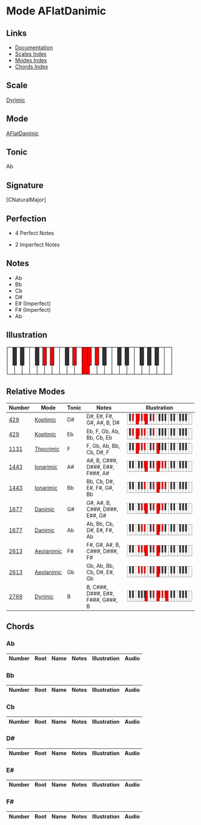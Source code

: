 # Mode AFlatDanimic

## Links

- [Documentation](index.md)
- [Scales Index](Scales.md)
- [Modes Index](Modes.md)
- [Chords Index](Chords.md)

## Scale

[Dyrimic](ScaleDyrimic.md)

## Mode

[AFlatDanimic](ModeAFlatDanimic.md)

## Tonic

Ab

## Signature

[CNaturalMajor]

## Perfection

 - 4 Perfect Notes

 - 2 Imperfect Notes

## Notes

- Ab
- Bb
- Cb
- D#
- E# (Imperfect)
- F# (Imperfect)
- Ab

## Illustration

![AFlatDanimic](ModeAFlatDanimic.png)

## Relative Modes

| Number | Mode | Tonic | Notes | Illustration |
|--------|------|-------|-------|--------------|
| [429](https://ianring.com/musictheory/scales/429) | [Koptimic](ModeKoptimic.md) | D# | D#, E#, F#, G#, A#, B, D# | ![DSharpKoptimic](ModeDSharpKoptimic.png) |
| [429](https://ianring.com/musictheory/scales/429) | [Koptimic](ModeKoptimic.md) | Eb | Eb, F, Gb, Ab, Bb, Cb, Eb | ![EFlatKoptimic](ModeEFlatKoptimic.png) |
| [1131](https://ianring.com/musictheory/scales/1131) | [Thocrimic](ModeThocrimic.md) | F | F, Gb, Ab, Bb, Cb, D#, F | ![FNaturalThocrimic](ModeFNaturalThocrimic.png) |
| [1443](https://ianring.com/musictheory/scales/1443) | [Ionarimic](ModeIonarimic.md) | A# | A#, B, C###, D###, E##, F###, A# | ![ASharpIonarimic](ModeASharpIonarimic.png) |
| [1443](https://ianring.com/musictheory/scales/1443) | [Ionarimic](ModeIonarimic.md) | Bb | Bb, Cb, D#, E#, F#, G#, Bb | ![BFlatIonarimic](ModeBFlatIonarimic.png) |
| [1677](https://ianring.com/musictheory/scales/1677) | [Danimic](ModeDanimic.md) | G# | G#, A#, B, C###, D###, E##, G# | ![GSharpDanimic](ModeGSharpDanimic.png) |
| [1677](https://ianring.com/musictheory/scales/1677) | [Danimic](ModeDanimic.md) | Ab | Ab, Bb, Cb, D#, E#, F#, Ab | ![AFlatDanimic](ModeAFlatDanimic.png) |
| [2613](https://ianring.com/musictheory/scales/2613) | [Aeolanimic](ModeAeolanimic.md) | F# | F#, G#, A#, B, C###, D###, F# | ![FSharpAeolanimic](ModeFSharpAeolanimic.png) |
| [2613](https://ianring.com/musictheory/scales/2613) | [Aeolanimic](ModeAeolanimic.md) | Gb | Gb, Ab, Bb, Cb, D#, E#, Gb | ![GFlatAeolanimic](ModeGFlatAeolanimic.png) |
| [2769](https://ianring.com/musictheory/scales/2769) | [Dyrimic](ModeDyrimic.md) | B | B, C###, D###, E##, F###, G###, B | ![BNaturalDyrimic](ModeBNaturalDyrimic.png) |

## Chords

### Ab

| Number | Root | Name | Notes | Illustration | Audio |
|--------|------|------|-------|--------------|-------|

### Bb

| Number | Root | Name | Notes | Illustration | Audio |
|--------|------|------|-------|--------------|-------|

### Cb

| Number | Root | Name | Notes | Illustration | Audio |
|--------|------|------|-------|--------------|-------|

### D#

| Number | Root | Name | Notes | Illustration | Audio |
|--------|------|------|-------|--------------|-------|

### E#

| Number | Root | Name | Notes | Illustration | Audio |
|--------|------|------|-------|--------------|-------|

### F#

| Number | Root | Name | Notes | Illustration | Audio |
|--------|------|------|-------|--------------|-------|

